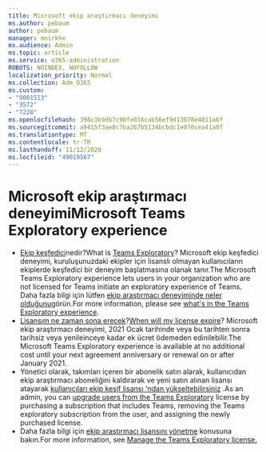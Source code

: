 ```yaml
---
title: Microsoft ekip araştırmacı deneyimi
ms.author: pebaum
author: pebaum
manager: mnirkhe
ms.audience: Admin
ms.topic: article
ms.service: o365-administration
ROBOTS: NOINDEX, NOFOLLOW
localization_priority: Normal
ms.collection: Adm_O365
ms.custom:
- "9001513"
- "3572"
- "7228"
ms.openlocfilehash: 398c3b9db7c90fe016cab56ef9d13078e4011a6f
ms.sourcegitcommit: a9415f3ae8c7ba267b5134bcbdc1e070cea41a0f
ms.translationtype: MT
ms.contentlocale: tr-TR
ms.lasthandoff: 11/12/2020
ms.locfileid: "49019567"
---
```

# <a name="microsoft-teams-exploratory-experience"></a><span data-ttu-id="1795d-102">Microsoft ekip araştırmacı deneyimi</span><span class="sxs-lookup"><span data-stu-id="1795d-102">Microsoft Teams Exploratory experience</span></span>

- <span data-ttu-id="1795d-103">[Ekip keşfedici](https://docs.microsoft.com/microsoftteams/teams-exploratory)nedir?</span><span class="sxs-lookup"><span data-stu-id="1795d-103">What is [Teams Exploratory](https://docs.microsoft.com/microsoftteams/teams-exploratory)?</span></span> <span data-ttu-id="1795d-104">Microsoft ekip keşfedici deneyimi, kuruluşunuzdaki ekipler için lisanslı olmayan kullanıcıların ekiplerde keşfedici bir deneyim başlatmasına olanak tanır.</span><span class="sxs-lookup"><span data-stu-id="1795d-104">The Microsoft Teams Exploratory experience lets users in your organization who are not licensed for Teams initiate an exploratory experience of Teams.</span></span> <span data-ttu-id="1795d-105">Daha fazla bilgi için lütfen [ekip araştırmacı deneyiminde neler olduğunu](https://docs.microsoft.com/microsoftteams/teams-exploratory#whats-in-the-teams-exploratory-experience)görün.</span><span class="sxs-lookup"><span data-stu-id="1795d-105">For more information, please see [what's in the Teams Exploratory experience](https://docs.microsoft.com/microsoftteams/teams-exploratory#whats-in-the-teams-exploratory-experience).</span></span>
- <span data-ttu-id="1795d-106">[Lisansım ne zaman sona erecek](https://docs.microsoft.com/microsoftteams/teams-exploratory#how-long-does-the-teams-exploratory-experience-last)?</span><span class="sxs-lookup"><span data-stu-id="1795d-106">[When will my license expire](https://docs.microsoft.com/microsoftteams/teams-exploratory#how-long-does-the-teams-exploratory-experience-last)?</span></span> <span data-ttu-id="1795d-107">Microsoft ekip araştırmacı deneyimi, 2021 Ocak tarihinde veya bu tarihten sonra tarihsiz veya yenileinceye kadar ek ücret ödemeden edinilebilir.</span><span class="sxs-lookup"><span data-stu-id="1795d-107">The Microsoft Teams Exploratory experience is available at no additional cost until your next agreement anniversary or renewal on or after January 2021.</span></span>
- <span data-ttu-id="1795d-108">Yönetici olarak, takımları içeren bir abonelik satın alarak, kullanıcıdan ekip araştırmacı aboneliğini kaldırarak ve yeni satın alınan lisansı atayarak [kullanıcıları ekip keşif lisansı 'ndan yükseltebilirsiniz](https://docs.microsoft.com/microsoftteams/teams-exploratory#upgrade-users-from-the-teams-exploratory-license) .</span><span class="sxs-lookup"><span data-stu-id="1795d-108">As an admin, you can [upgrade users from the Teams Exploratory](https://docs.microsoft.com/microsoftteams/teams-exploratory#upgrade-users-from-the-teams-exploratory-license) license by purchasing a subscription that includes Teams, removing the Teams exploratory subscription from the user, and assigning the newly purchased license.</span></span>
- <span data-ttu-id="1795d-109">Daha fazla bilgi için [ekip araştırmacı lisansını yönetme](https://docs.microsoft.com/microsoftteams/teams-exploratory) konusuna bakın.</span><span class="sxs-lookup"><span data-stu-id="1795d-109">For more information, see [Manage the Teams Exploratory license.](https://docs.microsoft.com/microsoftteams/teams-exploratory)</span></span>
